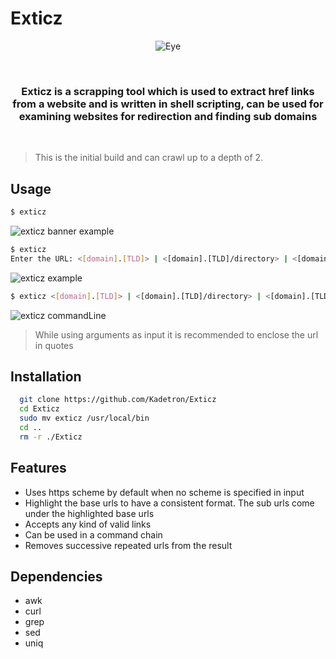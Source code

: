 
# Exticz
<p align="center">
  <img src="https://i.imgur.com/MR3iQ0k.jpg" alt="Eye"/>
</p>
<br>
<h3 align="center">Exticz is a scrapping tool which is used to extract href links from a website and is written in shell scripting, can be used for examining websites for redirection and finding sub domains </h3>
<br>

>This is the initial build and can crawl up to a depth of 2.
## Usage
```bash
$ exticz
```
![exticz banner example](https://i.imgur.com/GpkaWhn.png)
<br>

```bash
$ exticz
Enter the URL: <[domain].[TLD]> | <[domain].[TLD]/directory> | <[domain].[TLD]/directory?key=value>
```
![exticz example](https://i.imgur.com/UNoaQnT.png)
<br>

```bash
$ exticz <[domain].[TLD]> | <[domain].[TLD]/directory> | <[domain].[TLD]/directory?key=value>
```
![exticz commandLine](https://i.imgur.com/sxH4Vfr.png)

> While using arguments as input it is recommended to enclose the url in quotes
## Installation
```bash
  git clone https://github.com/Kadetron/Exticz  
  cd Exticz
  sudo mv exticz /usr/local/bin
  cd ..
  rm -r ./Exticz
```
    
## Features

- Uses https scheme by default when no scheme is specified in input
- Highlight the base urls to have a consistent format. The sub urls come under the highlighted base urls
- Accepts any kind of valid links
- Can be used in a command chain
- Removes successive repeated urls from the result

## Dependencies
- awk
- curl
- grep
- sed
- uniq
